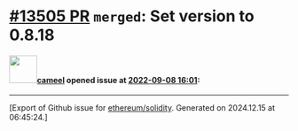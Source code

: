 # [\#13505 PR](https://github.com/ethereum/solidity/pull/13505) `merged`: Set version to 0.8.18

#### <img src="https://avatars.githubusercontent.com/u/137030?v=4" width="50">[cameel](https://github.com/cameel) opened issue at [2022-09-08 16:01](https://github.com/ethereum/solidity/pull/13505):






-------------------------------------------------------------------------------



[Export of Github issue for [ethereum/solidity](https://github.com/ethereum/solidity). Generated on 2024.12.15 at 06:45:24.]
